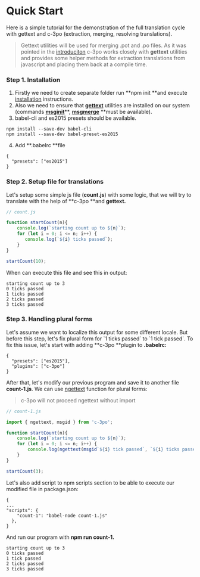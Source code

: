 # Quick Start

Here is a simple tutorial for the demonstration of the full translation cycle with gettext and c-3po \(extraction, merging, resolving translations\). 

> Gettext utilities will be used for merging .pot and .po files. As it was pointed in the [introduciton](/README.md) c-3po works closely with **gettext** utilities and provides some helper methods for extraction translations from javascript and placing them back at a compile time.

### Step 1. Installation

1. Firstly we need to create separate folder run **npm init **and  execute [installation](/chapter1.md) instructions. 
2. Also we need to ensure that [**gettext**](https://www.gnu.org/software/gettext/) utilities are installed on our system \(commands [**msginit**](https://www.gnu.org/software/gettext/manual/html_node/msginit-Invocation.html#msginit-Invocation)**, **[**msgmerge**](https://www.gnu.org/software/gettext/manual/html_node/msgmerge-Invocation.html#msgmerge-Invocation)** **must be available\).
3. babel-cli and es2015 presets should be available.

```
npm install --save-dev babel-cli
npm install --save-dev babel-preset-es2015
```

   4. Add **.babelrc **file

```
{
  "presets": ["es2015"]
}
```

### Step 2. Setup file for translations

Let's setup some simple js file \(**count.js**\) with some logic, that we will try to translate with the help of **c-3po **and **gettext.**

```js
// count.js

function startCount(n){
    console.log(`starting count up to ${n}`);
    for (let i = 0; i <= n; i++) {
       console.log(`${i} ticks passed`);
    }
}

startCount(10);
```

When can execute this file and see this in output:

```
starting count up to 3
0 ticks passed
1 ticks passed
2 ticks passed
3 ticks passed
```

### Step 3. Handling plural forms

Let's assume we want to localize this output for some different locale. But before this step, let's fix plural form for \`1 ticks passed\` to \`1 tick passed\`. To fix this issue, let's start with adding **c-3po **plugin to **.babelrc:**

```
{
  "presets": ["es2015"],
  "plugins": ["c-3po"]
}
```

After that, let's modify our previous program and save it to another file **count-1.js**. We can use [ngettext](/ngettext.md) function for plural forms:

> c-3po will not proceed ngettext without import

```js
// count-1.js

import { ngettext, msgid } from 'c-3po';

function startCount(n){ 
    console.log(`starting count up to ${n}`);
    for (let i = 0; i <= n; i++) { 
        console.log(ngettext(msgid`${i} tick passed`, `${i} ticks passed`, i)); 
    }
}

startCount(3);
```

Let's also add script to npm scripts section to be able to execute our modified file in package.json:

```
{
...
"scripts": {
    "count-1": "babel-node count-1.js"
  },
}
```

And run our program with **npm run count-1.**

```
starting count up to 3
0 ticks passed
1 tick passed
2 ticks passed
3 ticks passed
```



